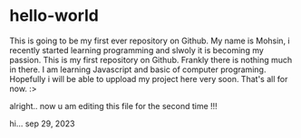 # hello-world
This is going to be my first ever repository on Github. 
My name is Mohsin, i recently started learning programming and slwoly it is becoming my passion.
This is my first repository on Github. Frankly there is nothing much in there. 
I am learning Javascript and basic of computer programing. Hopefully i will be able to uppload my project here very soon. 
That's all for now. 
:> 

alright.. now u am editing this file for the second time !!!


hi... sep 29, 2023
